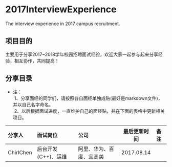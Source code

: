 # 2017InterviewExperience
The interview experience in 2017 campus recruitment.
## 项目目的
主要用于分享2017~2018学年校园招聘面试经验，欢迎大家一起参与起来分享经验，相互协作，共同提高！

## 分享目录
- 注：<br>
  1、分享面经的同学们，请按照各自面经单独成贴(最好是markdown文件)，并以自己名字命名。 <br>
  2、以后根据面试进度，一直维护自己的面经贴，并在下面的表格中更新相关项目。<br>
  
| 分享人 | 面试岗位 | 公司 | 最后更新时间 | 备注 |
| :---| :----| :----| :---:|:-----|
|ChirlChen| 后台开发(C++)、运维| 阿里、华为、百度、宜高美 | 2017.08.14| |

